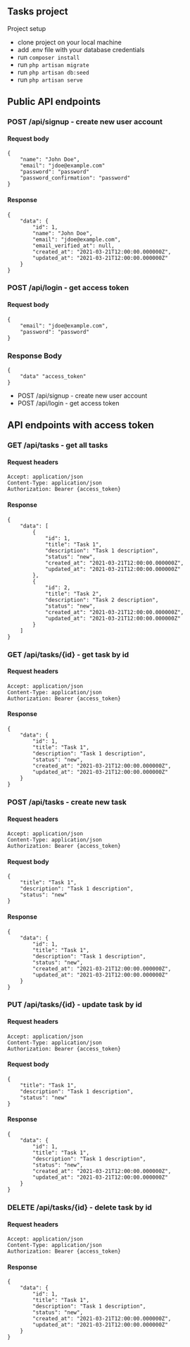 
## Tasks project

Project setup 
- clone project on your local machine
- add .env file with your database credentials
- run `composer install`
- run `php artisan migrate`
- run `php artisan db:seed`
- run `php artisan serve`

## Public API endpoints

### POST /api/signup - create new user account
#### Request body
```
{
    "name": "John Doe",
    "email": "jdoe@example.com"
    "password": "password"
    "password_confirmation": "password"
}
```
#### Response
```
{
    "data": {
        "id": 1,
        "name": "John Doe",
        "email": "jdoe@example.com",
        "email_verified_at": null,
        "created_at": "2021-03-21T12:00:00.000000Z",
        "updated_at": "2021-03-21T12:00:00.000000Z"
    }
}

```

### POST /api/login - get access token

#### Request body

```
{
    "email": "jdoe@example.com",
    "password": "password"
}
```

### Response Body

```
{
    "data" "access_token"
}
```

    
    
- POST /api/signup - create new user account
- POST /api/login - get access token


## API endpoints with access token

### GET /api/tasks - get all tasks
#### Request headers
```
Accept: application/json
Content-Type: application/json
Authorization: Bearer {access_token}
```
#### Response
```
{
    "data": [
        {
            "id": 1,
            "title": "Task 1",
            "description": "Task 1 description",
            "status": "new",
            "created_at": "2021-03-21T12:00:00.000000Z",
            "updated_at": "2021-03-21T12:00:00.000000Z"
        },
        {
            "id": 2,
            "title": "Task 2",
            "description": "Task 2 description",
            "status": "new",
            "created_at": "2021-03-21T12:00:00.000000Z",
            "updated_at": "2021-03-21T12:00:00.000000Z"
        }
    ]
}
```

### GET /api/tasks/{id} - get task by id
#### Request headers
```
Accept: application/json
Content-Type: application/json
Authorization: Bearer {access_token}
```

#### Response
```
{
    "data": {
        "id": 1,
        "title": "Task 1",
        "description": "Task 1 description",
        "status": "new",
        "created_at": "2021-03-21T12:00:00.000000Z",
        "updated_at": "2021-03-21T12:00:00.000000Z"
    }
}
```

### POST /api/tasks - create new task
#### Request headers
```
Accept: application/json
Content-Type: application/json
Authorization: Bearer {access_token}
```
#### Request body
```
{
    "title": "Task 1",
    "description": "Task 1 description",
    "status": "new"
}
```
#### Response
```
{
    "data": {
        "id": 1,
        "title": "Task 1",
        "description": "Task 1 description",
        "status": "new",
        "created_at": "2021-03-21T12:00:00.000000Z",
        "updated_at": "2021-03-21T12:00:00.000000Z"
    }
}
```

### PUT /api/tasks/{id} - update task by id
#### Request headers
```
Accept: application/json
Content-Type: application/json
Authorization: Bearer {access_token}
```
#### Request body
```
{
    "title": "Task 1",
    "description": "Task 1 description",
    "status": "new"
}
```

#### Response
```
{
    "data": {
        "id": 1,
        "title": "Task 1",
        "description": "Task 1 description",
        "status": "new",
        "created_at": "2021-03-21T12:00:00.000000Z",
        "updated_at": "2021-03-21T12:00:00.000000Z"
    }
}
```

### DELETE /api/tasks/{id} - delete task by id
#### Request headers
```
Accept: application/json
Content-Type: application/json
Authorization: Bearer {access_token}
```

#### Response
```
{
    "data": {
        "id": 1,
        "title": "Task 1",
        "description": "Task 1 description",
        "status": "new",
        "created_at": "2021-03-21T12:00:00.000000Z",
        "updated_at": "2021-03-21T12:00:00.000000Z"
    }
}
```

